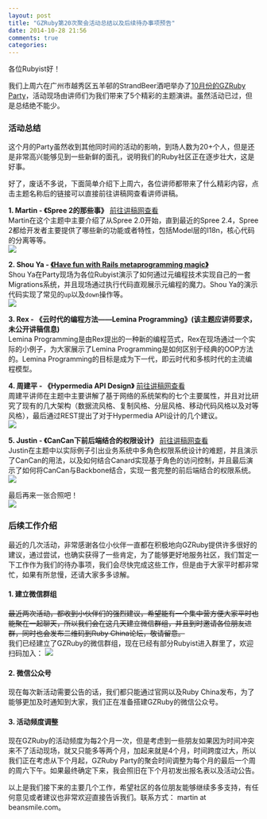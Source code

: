 ```yaml
---
layout: post
title: "GZRuby第20次聚会活动总结以及后续待办事项预告"
date: 2014-10-28 21:56
comments: true
categories: 
---
```


各位Rubyist好！

我们上周六在广州市越秀区五羊邨的StrandBeer酒吧举办了[10月份的GZRuby Party](/blog/2014/10/11/gzrubydi-20ci-ju-hui-2014-dot-10-dot-25-15-30/)，活动现场由讲师们为我们带来了5个精彩的主题演讲。虽然活动已过，但是总结绝不能少。

### 活动总结
这个月的Party虽然收到其他同时间的活动的影响，到场人数为20+个人，但是还是非常高兴能够见到一些新鲜的面孔，说明我们的Ruby社区正在逐步壮大，这是好事。

好了，废话不多说，下面简单介绍下上周六，各位讲师都带来了什么精彩内容，点击主题名称后的链接可以直接前往讲稿网查看讲师讲稿。

**1. Martin - 《Spree 2的那些事》** [前往讲稿网查看](http://jianggaowang.com/slides/13)  
Martin在这个主题中主要介绍了从Spree 2.0开始，直到最近的Spree 2.4，Spree 2都给开发者主要提供了哪些新的功能或者特性，包括Model层的I18n，核心代码的分离等等。  
![](https://ruby-china-files.b0.upaiyun.com/photo/2014/55c9b4bf4095d717fb47873f2137c9f8.jpg)

**2. Shou Ya - [《Have fun with Rails metaprogramming magic》](https://gist.github.com/shouya/a9eb304df38d2b3f5bdd#)**  
Shou Ya在Party现场为各位Rubyist演示了如何通过元编程技术实现自己的一套Migrations系统，并且现场通过执行代码直观展示元编程的魔力。Shou Ya的演示代码实现了常见的`up`以及`down`操作等。  
![](https://ruby-china-files.b0.upaiyun.com/photo/2014/ae8cbd0d5a99aaa5e5d082fef253e98e.jpg)

**3. Rex - 《云时代的编程方法——Lemina Programming》(该主题应讲师要求，未公开讲稿信息)**  
Lemina Programming是由Rex提出的一种新的编程范式，Rex在现场通过一个实际的小例子，为大家展示了Lemina Programming是如何区别于经典的OOP方法的。Lemina Programming的目标是成为下一代，即云时代和多核时代的主流编程模型。

**4. 周建平 - 《Hypermedia API Design》** [前往讲稿网查看](http://jianggaowang.com/slides/18)  
周建平讲师在主题中主要讲解了基于网络的系统架构的七个主要属性，并且对比研究了现有的几大架构（数据流风格、复制风格、分层风格、移动代码风格以及对等风格），最后通过REST提出了对于Hypermedia API设计的几个建议。  
![](https://ruby-china-files.b0.upaiyun.com/photo/2014/2171067117bc11b342054fed0e4c24ea.jpg)

**5. Justin - 《CanCan下前后端结合的权限设计》** [前往讲稿网查看](http://jianggaowang.com/slides/16)  
Justin在主题中以实际例子引出业务系统中多角色权限系统设计的难题，并且演示了CanCan的用法，以及如何结合Canard实现基于角色的访问控制，并且最后演示了如何将CanCan与Backbone结合，实现一套完整的前后端结合的权限系统。  
![](https://ruby-china-files.b0.upaiyun.com/photo/2014/d5184258189d14109790ff2b217d64f4.jpg)

最后再来一张合照吧！  
![](https://ruby-china-files.b0.upaiyun.com/photo/2014/6cf840a30068b1d764ba3cf184bbc3e0.jpg)

### 后续工作介绍
最近的几次活动，非常感谢各位小伙伴一直都在积极地向GZRuby提供许多很好的建议，通过尝试，也确实获得了一些肯定，为了能够更好地服务社区，我们暂定一下工作作为我们的待办事项，我们会尽快完成这些工作，但是由于大家平时都非常忙，如果有所怠慢，还请大家多多谅解。

#### 1. 建立微信群组
~~最近两次活动，都收到小伙伴们的强烈建议，希望能有一个集中营方便大家平时也能聚在一起聊天，所以我们会在这几天建立微信群组，并且到时邀请各位朋友进群，同时也会发布二维码到Ruby China论坛，敬请留意。~~  
我们已经建立了GZRuby的微信群组，现在已经有部分Rubyist进入群里了，欢迎扫码加入：
![](https://ruby-china-files.b0.upaiyun.com/photo/2014/203d0f152b9edf3df61dd258b9ecc7d5.png)

#### 2. 微信公众号
现在每次新活动需要公告的话，我们都只能通过官网以及Ruby China发布，为了能够更加及时通知到大家，我们正在准备搭建GZRuby的微信公众号。

#### 3. 活动频度调整
现在GZRuby的活动频度为每2个月一次，但是考虑到一些朋友如果因为时间冲突来不了活动现场，就又只能多等两个月，加起来就是4个月，时间跨度过大，所以我们正在考虑从下个月起，GZRuby Party的聚会时间调整为每个月的最后一个周的周六下午。如果最终确定下来，我会照旧在下个月初发出报名表以及活动公告。

以上是我们接下来的主要几个工作，希望社区的各位朋友能够继续多多支持，有任何意见或者建议也非常欢迎直接告诉我们。联系方式： martin at beansmile.com。
